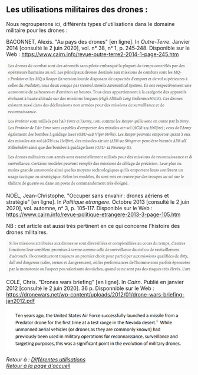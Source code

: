 ## Les utilisations militaires des drones :  

Nous regrouperons ici, différents types d'utilisations dans le domaine militaire pour les drones :    

BACONNET, Alexis. "Au pays des drones" [en ligne]. In *Outre-Terre*. Janvier 2014 [consulté le 2 juin 2020], vol. n° 38, nᵒ 1, p. 245‑248. Disponible sur le Web : <https://www.cairn.info/revue-outre-terre2-2014-1-page-245.htm>  

![scmilitairefr](images/um1.jpg)  


NOËL, Jean-Christophe. "Occuper sans envahir : drones aériens et stratégie" [en ligne]. In *Politique etrangere*. Octobre 2013 [consulté le 2 juin 2020], vol. automne, nᵒ 3, p. 105‑117. Disponible sur le Web : <https://www.cairn.info/revue-politique-etrangere-2013-3-page-105.htm>  

NB : cet article est aussi très pertinent en ce qui concerne l'histoire des drones militaires.  

![scmilitairefr](images/um2.jpg)   


COLE, Chris. "Drones wars briefing" [en ligne]. In *Cairn*. Publié en janvier 2012 [consulté le 2 juin 2020]. 36 p. Disponnible sur le Web : <https://dronewars.net/wp-content/uploads/2012/01/drone-wars-briefing-jan2012.pdf>  

![scmilitaireeng](images/um3.jpg)   


*Retour à : [Différentes utilisations](uti.md)*  
[*Retour à la page d'accueil*](index.md)
